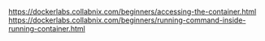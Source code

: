 https://dockerlabs.collabnix.com/beginners/accessing-the-container.html
https://dockerlabs.collabnix.com/beginners/running-command-inside-running-container.html

